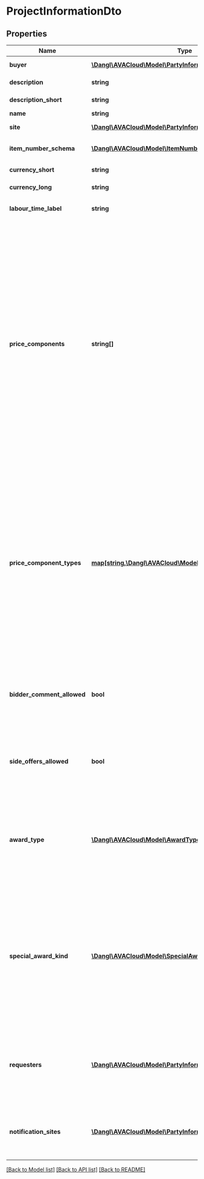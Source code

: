 # ProjectInformationDto

## Properties
Name | Type | Description | Notes
------------ | ------------- | ------------- | -------------
**buyer** | [**\Dangl\AVACloud\Model\PartyInformationDto**](PartyInformationDto.md) | Information about the buyer. | [optional] 
**description** | **string** | Description for the project. | [optional] 
**description_short** | **string** | Short description for the project. | [optional] 
**name** | **string** | Name of the project. | [optional] 
**site** | [**\Dangl\AVACloud\Model\PartyInformationDto**](PartyInformationDto.md) | Information about the site. | [optional] 
**item_number_schema** | [**\Dangl\AVACloud\Model\ItemNumberSchemaDto**](ItemNumberSchemaDto.md) | The ItemNumberSchema used in the project. | [optional] 
**currency_short** | **string** | Short label for the currency used. | [optional] 
**currency_long** | **string** | Full label of the currency used. | [optional] 
**labour_time_label** | **string** | Label for the labour time part of prices used in the project. | [optional] 
**price_components** | **string[]** | Labels for the price components used in the project. Caution: Removal of a price component will trigger to have dependent price informations be deleted in IElements that use this property. If this property is changed or altered after the project has already been used, it is strongly advised to do operations step by step, e.g. if renaming and reordering multiple price components, this should be done one by one. Otherwise, a combination of rename and reordering will not be correctly propagated downwards to child objects in this Project. | [optional] 
**price_component_types** | [**map[string,\Dangl\AVACloud\Model\PriceComponentTypeDto]**](PriceComponentTypeDto.md) | This dictionary specifies actual types used for the PriceComponents. For example, a single price component might have the name &#39;Material&#39; as a string, ans this dictionary would then have a key &#39;Material&#39; and a value of Materials. You can not add keys here that are not also present in the PriceComponents property, and removing price components will also remove them from this dictionary here. | [optional] 
**bidder_comment_allowed** | **bool** | This bool indicates if this project allows the bidder to add bidder comments. Bidder comments are a way to attach clarifying information when submitting an offer. | 
**side_offers_allowed** | **bool** | This property indicates if the project should allow side offers from contractors. In GAEB, a side offer would typically be in exchange phase 85. | 
**award_type** | [**\Dangl\AVACloud\Model\AwardTypeDto**](AwardTypeDto.md) | This enumeration describes the type of the award / procurement process. If this is used in a GAEB context, more information about award types can be found in the German VOB/A rules and the GAEB standard | 
**special_award_kind** | [**\Dangl\AVACloud\Model\SpecialAwardKindDto**](SpecialAwardKindDto.md) | This enumeration describes awards for project that are not just a regular procurement. For example, it can be used to describe recurring maintenance or an outline contract (German: Rahmenvertrag) which just specifies services and prices but may be requested on demand when necessary | 
**requesters** | [**\Dangl\AVACloud\Model\PartyInformationDto[]**](PartyInformationDto.md) | Requesters in a construction project, in German also called &#39;Bedarfsträger&#39;, are parties connected to the building process, e.g. architects or planners. | [optional] 
**notification_sites** | [**\Dangl\AVACloud\Model\PartyInformationDto[]**](PartyInformationDto.md) | Notification sites are addresses that are used for delivering messages in the context of construction projects. | [optional] 

[[Back to Model list]](../README.md#documentation-for-models) [[Back to API list]](../README.md#documentation-for-api-endpoints) [[Back to README]](../README.md)


